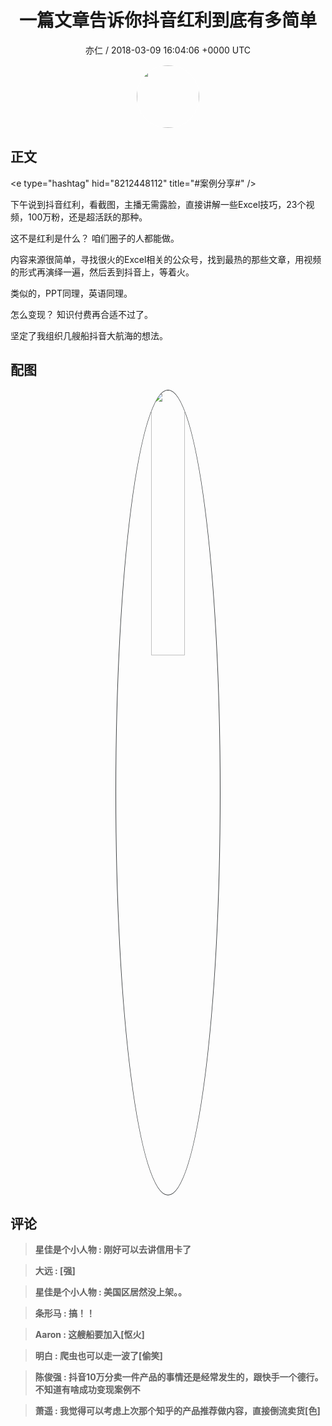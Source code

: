 <h1 align="center">一篇文章告诉你抖音红利到底有多简单</h1>
<p align="center">
    <a>亦仁 / 2018-03-09 16:04:06 &#43;0000 UTC</a>
</p>

<div align="center">
    <img src="https://images.zsxq.com/Fn3NQqCN8nuGF86yZPXSbEsl0mb3?e=1590940799&amp;token=kIxbL07-8jAj8w1n4s9zv64FuZZNEATmlU_Vm6zD:pfbNc8W3hS0oYG_hyXXh_rHMHuc=" width="100" height="100" style="border:1px solid;border-radius:50%; color:#ffffff"/>
</div>

## 正文

<div>
&lt;e type=&#34;hashtag&#34; hid=&#34;8212448112&#34; title=&#34;#案例分享#&#34; /&gt;     

下午说到抖音红利，看截图，主播无需露脸，直接讲解一些Excel技巧，23个视频，100万粉，还是超活跃的那种。 

这不是红利是什么？ 咱们圈子的人都能做。 

内容来源很简单，寻找很火的Excel相关的公众号，找到最热的那些文章，用视频的形式再演绎一遍，然后丢到抖音上，等着火。 

类似的，PPT同理，英语同理。

怎么变现？ 知识付费再合适不过了。

坚定了我组织几艘船抖音大航海的想法。
</div>

## 配图
<div class="image" align="center">

<img src="https://images.zsxq.com/FgoWZ6giKdKuYnMfhzpxsUjoz_sd?imageMogr2/auto-orient/thumbnail/800x/format/jpg/blur/1x0/quality/75&amp;e=1590940799&amp;token=kIxbL07-8jAj8w1n4s9zv64FuZZNEATmlU_Vm6zD:W71Wj1uxOPfrmaMuyyGHK5y8piU=" width="33%" height="33%" style="border:1px solid;border-radius:50%; color:#3c3f41"/>

</div>

## 评论

<div align="left">
<div>

<blockquote >
<span> <strong>星佳是个小人物 : 刚好可以去讲信用卡了 </strong></span>
</blockquote>

<blockquote >
<span> <strong>大远 : [强] </strong></span>
</blockquote>

<blockquote >
<span> <strong>星佳是个小人物 : 美国区居然没上架。。 </strong></span>
</blockquote>

<blockquote >
<span> <strong>条形马 : 搞！！ </strong></span>
</blockquote>

<blockquote >
<span> <strong>Aaron : 这艘船要加入[怄火] </strong></span>
</blockquote>

<blockquote >
<span> <strong>明白 : 爬虫也可以走一波了[偷笑] </strong></span>
</blockquote>

<blockquote >
<span> <strong>陈俊强 : 抖音10万分卖一件产品的事情还是经常发生的，跟快手一个德行。不知道有啥成功变现案例不 </strong></span>
</blockquote>

<blockquote >
<span> <strong>萧遥 : 我觉得可以考虑上次那个知乎的产品推荐做内容，直接倒流卖货[色] </strong></span>
</blockquote>

</div>
</div>